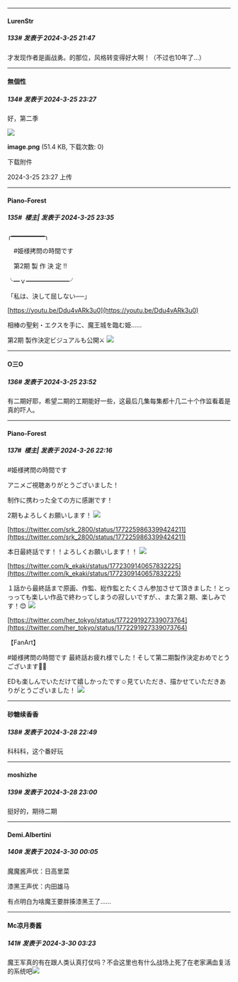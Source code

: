 ﻿
*****

####  LurenStr  
##### 133#       发表于 2024-3-25 21:47

才发现作者是画战勇。的那位，风格转变得好大啊！（不过也10年了…）


*****

####  無個性  
##### 134#       发表于 2024-3-25 23:27

好，第二季

<img src="https://img.saraba1st.com/forum/202403/25/232716d6z2kpi27g2ipz77.png" referrerpolicy="no-referrer">

<strong>image.png</strong> (51.4 KB, 下载次数: 0)

下载附件

2024-3-25 23:27 上传


*****

####  Piano-Forest  
##### 135#         楼主| 发表于 2024-3-25 23:35

╭━━━━━━━━━╮

　#姫様拷問の時間です

　第2期 製 作 決 定 ‼

╰━ｖ━━━━━━━╯

「私は、決して屈しない──」

[https://youtu.be/Ddu4vARk3u0](https://youtu.be/Ddu4vARk3u0)

相棒の聖剣・エクスを手に、魔王城を臨む姫……

第2期 製作決定ビジュアルも公開⚔
<img src="https://p.sda1.dev/16/305a659e2d8dcc7ad3c508ad0e2bf39e/20240325_233438.jpg" referrerpolicy="no-referrer">


*****

####  O三O  
##### 136#       发表于 2024-3-25 23:52

有二期好耶，希望二期的工期能好一些，这最后几集每集都十几二十个作监看着是真的吓人。


*****

####  Piano-Forest  
##### 137#         楼主| 发表于 2024-3-26 22:16

#姫様拷問の時間です 

アニメご視聴ありがとうございました！

制作に携わった全ての方に感謝です！

2期もよろしくお願いします！
<img src="https://p.sda1.dev/16/7bf0021dad211557849ca5cc5d5823da/20240325_233859.jpg" referrerpolicy="no-referrer">

[https://twitter.com/srk_2800/status/1772259863399424211](https://twitter.com/srk_2800/status/1772259863399424211)

本日最終話です！！よろしくお願いします！！
<img src="https://p.sda1.dev/16/a77f94fbd59fe5af6a57456de8890507/20240326_221254.jpg" referrerpolicy="no-referrer">

[https://twitter.com/k_ekaki/status/1772309140657832225](https://twitter.com/k_ekaki/status/1772309140657832225)

１話から最終話まで原画、作監、総作監とたくさん参加させて頂きました！とっっっても楽しい作品で終わってしまうの寂しいですが、、また第２期、楽しみです！😊
<img src="https://p.sda1.dev/16/b30701bfb39d353bf0fd5f37386295ca/20240326_221307.jpg" referrerpolicy="no-referrer">

[https://twitter.com/her_tokyo/status/1772291927339073764](https://twitter.com/her_tokyo/status/1772291927339073764)

【FanArt】

#姫様拷問の時間です 最終話お疲れ様でした！そして第二期製作決定おめでとうございます💐🎉

EDも楽しんでいただけて嬉しかったです☺️見ていただき、描かせていただきありがとうございました！
<img src="https://p.sda1.dev/16/82a3505f9b342c593bc8ef6f0efc2097/20240326_221314.jpg" referrerpolicy="no-referrer">


*****

####  砂糖续香香  
##### 138#       发表于 2024-3-28 22:49

科科科，这个番好玩


*****

####  moshizhe  
##### 139#       发表于 2024-3-28 23:00

挺好的，期待二期


*****

####  Demi.Albertini  
##### 140#       发表于 2024-3-30 00:05

魔魔酱声优：日高里菜

漆黑王声优：内田雄马

有点明白为啥魔王要胖揍漆黑王了……


*****

####  Mc凉月奏酱  
##### 141#       发表于 2024-3-30 03:23

魔王军真的有在跟人类认真打仗吗？不会这里也有什么战场上死了在老家满血复活的系统吧<img src="https://static.saraba1st.com/image/smiley/face2017/037.png" referrerpolicy="no-referrer">

